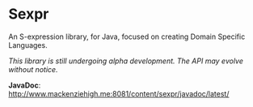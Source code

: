 # Sexpr
An S-expression library, for Java, focused on creating Domain Specific Languages.  

*This library is still undergoing alpha development. The API may evolve without notice.*

**JavaDoc**: http://www.mackenziehigh.me:8081/content/sexpr/javadoc/latest/

